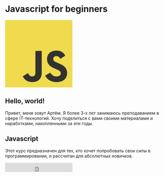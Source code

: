 # Javascript for beginners

<img
    src="./assets/img/js.jpg"
    alt="js"
    width="220px" />

## Hello, world!
Привет, меня зовут Артём.
Я более 3-х лет занимаюсь преподаванием в сфере IT-технологий.
Хочу поделиться с вами своими материалами и наработками, накопленными за эти годы.

## Javascript
Этот курс предназначен для тех, кто хочет попробовать свои силы в программировании, и рассчитан для абсолютных новичков.

<iframe src="https://ghbtns.com/github-btn.html?user=MonkeyBuisness&type=follow&count=true&size=large" frameborder="0" scrolling="0" width="220px" height="30px"></iframe>